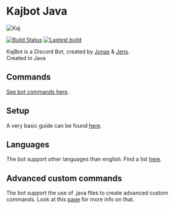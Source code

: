 # Kajbot Java
![Kaj](https://avatars0.githubusercontent.com/u/37408794?s=400&u=45274bd3f9a554a4a28aed9df9a51f9515f9f679&v=4)

[![Build Status](https://jenkins.jensz12.com/buildStatus/icon?job=Kajbot-Discord)](https://jenkins.jensz12.com/job/Kajbot-Discord/)
[![Lastest build](https://jenkins.jensz12.com/job/Kajbot-Discord/badge/icon?subject=Download&status=latest%20build&color=darkturquoise)](https://jenkins.jensz12.com/job/Kajbot-Discord/lastSuccessfulBuild/deployedArtifacts/download/artifact.1/)


KajBot is a Discord Bot, created by [Jonas](https://twitter.com/minemand) & [Jens](https://twitter.com/jensz12).\
Created in Java

## Commands
[See bot commands here](https://github.com/KajBot/Kajbot-java/wiki/Commands).

## Setup

A very basic guide can be found [here](https://github.com/KajBot/Kajbot-java/wiki/Setup).

## Languages

The bot support other languages than english. Find a list [here](https://github.com/KajBot/Kajbot-java/wiki/Languages).

## Advanced custom commands

The bot support the use of .java files to create advanced custom commands. Look at this [page](https://github.com/KajBot/Kajbot-java/wiki/Advanced-Custom-Command-Example) for more info on that.
